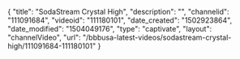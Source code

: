 {
    "title": "SodaStream Crystal High",
    "description": "",
    "channelid": "111091684",
    "videoid": "111180101",
    "date_created": "1502923864",
    "date_modified": "1504049176",
    "type": "captivate",
    "layout": "channelVideo",
    "url": "\/bbbusa-latest-videos\/sodastream-crystal-high\/111091684-111180101"
}